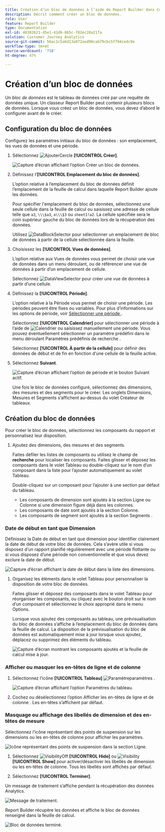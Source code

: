 ```yaml
---
title: Création d’un bloc de données à l’aide de Report Builder dans Customer Journey Analytics
description: Décrit comment créer un bloc de données.
role: User
feature: Report Builder
type: Documentation
exl-id: 46382621-d5e1-41d6-865c-782ec28a21fa
solution: Customer Journey Analytics
source-git-commit: 56ac1c5a6d13a972aed90cab79cbc5f794cedc9e
workflow-type: tm+mt
source-wordcount: '718'
ht-degree: 47%

---
```


# Création dʼun bloc de données

Un *bloc de données* est le tableau de données créé par une requête de données unique. Un classeur Report Builder peut contenir plusieurs blocs de données. Lorsque vous créez un bloc de données, vous devez dʼabord le configurer avant de le créer.

## Configuration du bloc de données

Configurez les paramètres initiaux du bloc de données : son emplacement, les vues de données et une période.

1. Sélectionnez ![AjouterCercle](/help/assets/icons/AddCircle.svg) **[!UICONTROL Créer]**.

   ![Capture d’écran affichant l’option Créer un bloc de données.](./assets/create-datablock.png)

1. Définissez lʼ&#x200B;**[!UICONTROL Emplacement du bloc de données]**.

   Lʼoption relative à lʼemplacement du bloc de données définit lʼemplacement de la feuille de calcul dans laquelle Report Builder ajoute les données.

   Pour spécifier l&#39;emplacement du bloc de données, sélectionnez une seule cellule dans la feuille de calcul ou saisissez une adresse de cellule telle que `a3`, `\\\$a3`, `a\\\$3` ou `sheet1!a2`. La cellule spécifiée sera le coin supérieur gauche du bloc de données lors de la récupération des données.

   Utilisez ![DataBlockSelector](/help/assets/icons/DataBlockSelector.svg) pour sélectionner un emplacement de bloc de données à partir de la cellule sélectionnée dans la feuille.

1. Choisissez les **[!UICONTROL Vues de données]**.

   Lʼoption relative aux Vues de données vous permet de choisir une vue de données dans un menu déroulant, ou de référencer une vue de données à partir dʼun emplacement de cellule.

   Sélectionnez ![DataViewSelector](/help/assets/icons/DataViewSelector.svg) pour créer une vue de données à partir d’une cellule.

1. Définissez la **[!UICONTROL Période]**.

   Lʼoption relative à la Période vous permet de choisir une période. Les périodes peuvent être fixes ou variables. Pour plus d’informations sur les options de période, voir [ Sélectionner une période ](select-date-range.md).

   Sélectionnez **[!UICONTROL Calendrier]** pour sélectionner une période à l’aide de ![Calendrier](/help/assets/icons/Calendar.svg) ou saisissez manuellement une période. Vous pouvez éventuellement sélectionner un paramètre prédéfini dans le menu déroulant Paramètres prédéfinis de recherche .

   Sélectionnez **[!UICONTROL À partir de la cellule]** pour définir des données de début et de fin en fonction d’une cellule de la feuille active.

1. Sélectionnez **Suivant**.

   ![Capture d’écran affichant l’option de période et le bouton Suivant actif.](./assets/choose_date_data_view3.png)

   Une fois le bloc de données configuré, sélectionnez des dimensions, des mesures et des segments pour le créer. Les onglets Dimensions, Mesures et Segments s’affichent au-dessus du volet Créateur de tableaux.

## Création du bloc de données

Pour créer le bloc de données, sélectionnez les composants du rapport et personnalisez leur disposition.

1. Ajoutez des dimensions, des mesures et des segments.

   Faites défiler les listes de composants ou utilisez le champ de **recherche** pour localiser les composants. Faites glisser et déposez les composants dans le volet Tableau ou double-cliquez sur le nom dʼun composant dans la liste pour lʼajouter automatiquement au volet Tableau.

   Double-cliquez sur un composant pour l’ajouter à une section par défaut du tableau.

   - Les composants de dimension sont ajoutés à la section Ligne ou Colonne si une dimension figure déjà dans les colonnes.
   - Les composants de date sont ajoutés à la section Colonne.
   - Les composants de segment sont ajoutés à la section Segments .

### Date de début en tant que Dimension

Définissez la Date de début en tant que dimension pour identifier clairement la date de début de votre bloc de données. Cela s’avère utile si vous disposez d’un rapport planifié régulièrement avec une période flottante ou si vous disposez d’une période non conventionnelle et que vous devez exclure la date de début.

![Capture d’écran affichant la date de début dans la liste des dimensions.](./assets/start-date-dimension.png)

1. Organisez les éléments dans le volet Tableau pour personnaliser la disposition de votre bloc de données.

   Faites glisser et déposez des composants dans le volet Tableau pour réorganiser les composants, ou cliquez avec le bouton droit sur le nom dʼun composant et sélectionnez le choix approprié dans le menu Options.

   Lorsque vous ajoutez des composants au tableau, une prévisualisation du bloc de données sʼaffiche à lʼemplacement du bloc de données dans la feuille de calcul. La disposition de la prévisualisation du bloc de données est automatiquement mise à jour lorsque vous ajoutez, déplacez ou supprimez des éléments du tableau.

   ![Capture d’écran montrant les composants ajoutés et la feuille de calcul mise à jour.](./assets/image10.png)

### Afficher ou masquer les en-têtes de ligne et de colonne

1. Sélectionnez l’icône **[!UICONTROL Tableau]** ![Paramètre](/help/assets/icons/Setting.svg)paramètres .

   ![Capture d’écran affichant l’option Paramètres du tableau.](./assets/table-settings.png)

1. Cochez ou désélectionnez l’option Afficher les en-têtes de ligne et de colonne . Les en-têtes s’affichent par défaut.

### Masquage ou affichage des libellés de dimension et des en-têtes de mesure

Sélectionnez l’icône représentant des points de suspension sur les dimensions ou les en-têtes de colonne pour afficher les paramètres.

![Icône représentant des points de suspension dans la section Ligne.](./assets/row-heading.png)

1. Sélectionnez ![VisibilityOff](/help/assets/icons/VisibilityOff.svg) **[!UICONTROL Hide]** ou ![Visibility](/help/assets/icons/Visibility.svg) **[!UICONTROL Show]** pour activer/désactiver les libellés de dimension ou les en-têtes de colonne. Tous les libellés sont affichés par défaut.

1. Sélectionnez **[!UICONTROL Terminer]**.


Un message de traitement sʼaffiche pendant la récupération des données Analytics.

![Message de traitement.](./assets/image11.png)

Report Builder récupère les données et affiche le bloc de données renseigné dans la feuille de calcul.

![Bloc de données terminé.](./assets/image12.png)
